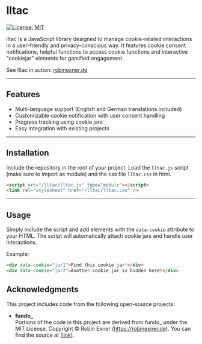 # lltac

[![License: MIT](https://img.shields.io/badge/License-MIT-yellow.svg)](https://opensource.org/licenses/MIT)

lltac is a JavaScript library designed to manage cookie-related interactions in a user-friendly and privacy-conscious way. It features cookie consent notifications, helpful functions to access cookie functions and interactive "cookiejar" elements for gamified engagement.

See lltac in action: [robinexner.de](https://robinexner.de)

---

## Features

- Multi-language support (English and German translations included)
- Customizable cookie notification with user consent handling
- Progress tracking using cookie jars
- Easy integration with existing projects

---

## Installation

Include the repository in the root of your project.
Load the `lltac.js` script (make sure to import as module) and the css file `lltac.css` in html.

   ```html
   <script src="/lltac/lltac.js" type="module"></script>
   <link rel="stylesheet" href="/lltac/lltac.css" />
   ```

---

## Usage

Simply include the script and add elements with the `data-cookie` attribute to your HTML. The script will automatically attach cookie jars and handle user interactions.

Example:

```html
<div data-cookie="jar1">Find this cookie jar!</div>
<div data-cookie="jar2">Another cookie jar is hidden here!</div>
```

## Acknowledgments  

This project includes code from the following open-source projects:  

- **fundo_**  
Portions of the code in this project are derived from fundo_ under the MIT License.
Copyright © Robin Exner (https://robinexner.de).
You can find the source at [\[link\]](https://github.com/robinexner/fundo_).
